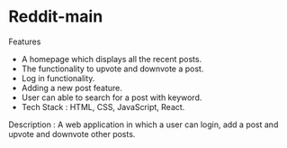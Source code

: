 # Reddit-main
Features

- A homepage which displays all the recent posts.
- The functionality to upvote and downvote a post.
- Log in functionality.
- Adding a new post feature.
- User can able to search for a post with keyword.
- Tech Stack : HTML, CSS, JavaScript, React.

Description :  A web application in which a user can login, add a post and upvote and downvote other posts.
